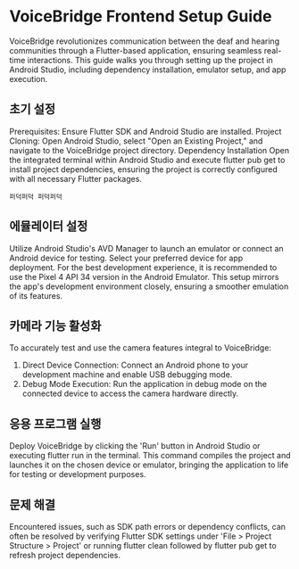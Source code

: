 # VoiceBridge Frontend Setup Guide

VoiceBridge revolutionizes communication between the deaf and hearing communities through a Flutter-based application, ensuring seamless real-time interactions. This guide walks you through setting up the project in Android Studio, including dependency installation, emulator setup, and app execution.

## 초기 설정

Prerequisites: Ensure Flutter SDK and Android Studio are installed.
Project Cloning: Open Android Studio, select "Open an Existing Project," and navigate to the VoiceBridge project directory.
Dependency Installation
Open the integrated terminal within Android Studio and execute flutter pub get to install project dependencies, ensuring the project is correctly configured with all necessary Flutter packages.
```
퍼덕퍼덕 퍼덕퍼덕
```

## 에뮬레이터 설정

Utilize Android Studio's AVD Manager to launch an emulator or connect an Android device for testing. Select your preferred device for app deployment.
For the best development experience, it is recommended to use the Pixel 4 API 34 version in the Android Emulator. This setup mirrors the app's development environment closely, ensuring a smoother emulation of its features.

## 카메라 기능 활성화

To accurately test and use the camera features integral to VoiceBridge:
1. Direct Device Connection: Connect an Android phone to your development machine and enable USB debugging mode.
2. Debug Mode Execution: Run the application in debug mode on the connected device to access the camera hardware directly.

## 응용 프로그램 실행

Deploy VoiceBridge by clicking the 'Run' button in Android Studio or executing flutter run in the terminal. This command compiles the project and launches it on the chosen device or emulator, bringing the application to life for testing or development purposes.

## 문제 해결

Encountered issues, such as SDK path errors or dependency conflicts, can often be resolved by verifying Flutter SDK settings under 'File > Project Structure > Project' or running flutter clean followed by flutter pub get to refresh project dependencies.
